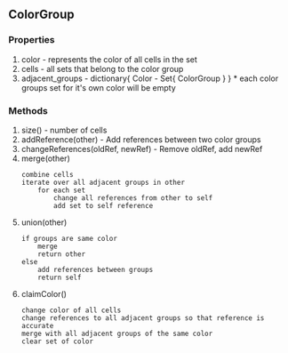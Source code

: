 ## ColorGroup
### Properties
1. color - represents the color of all cells in the set
2. cells - all sets that belong to the color group
3. adjacent_groups - dictionary{ Color - Set{ ColorGroup } } * each color groups set for it's own color will be empty

### Methods
1. size() - number of cells
2. addReference(other) - Add references between two color groups
2. changeReferences(oldRef, newRef) - Remove oldRef, add newRef
2. merge(other)
    ```
    combine cells
    iterate over all adjacent groups in other
        for each set
            change all references from other to self
            add set to self reference
    ```
3. union(other)
    ```
    if groups are same color
        merge
        return other
    else
        add references between groups
        return self
    ```
4. claimColor()
    ```
    change color of all cells
    change references to all adjacent groups so that reference is accurate
    merge with all adjacent groups of the same color
    clear set of color
    ```